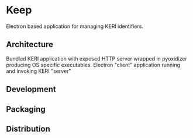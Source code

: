 # Keep

Electron based application for managing KERI identifiers.

## Architecture

Bundled KERI application with exposed HTTP server wrapped in pyoxidizer producing OS specific executables.
Electron "client" application running and invoking KERI "server"

## Development

## Packaging

## Distribution